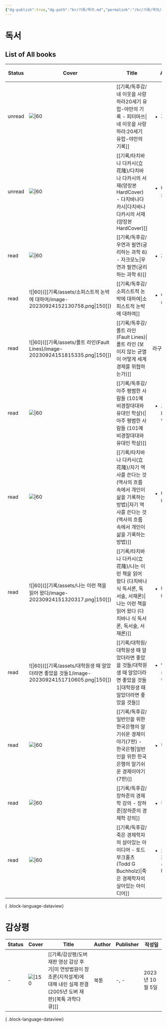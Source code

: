 ```yaml
---
{"dg-publish":true,"dg-path":"kr/기록/목차.md","permalink":"/kr/기록/목차/"}
---
```



# 독서

## List of All books


| Status | Cover                                                                                                                    | Title                                                                                                      | Author                                       | Publisher               | 작성일           |
| ------ | ------------------------------------------------------------------------------------------------------------------------ | ---------------------------------------------------------------------------------------------------------- | -------------------------------------------- | ----------------------- | ------------- |
| unread | ![\|60](http://books.google.com/books/content?id=vYVjMwAACAAJ&printsec=frontcover&img=1&zoom=1&source=gbs_api)           | [[기록/독후감/네 이웃을 사랑하라20세기 유럽-야만의 기록 - 피터마쓰\|네 이웃을 사랑하라:20세기 유럽-야만의 기록]]                                   | <ul><li>피터마쓰</li></ul>                       | \-, April 27, 2002      | 2023년 10월 17일 |
| unread | ![\|60](https://image.yes24.com/momo/TopCate1045/MidCate003/104422278.jpg)                                               | [[기록/타치바나 다카시(立花隆)/다치바나 다카시의 서재(양장본 HardCover) - 다치바나다카시\|다치바나 다카시의 서재(양장본 HardCover)]]                 | <ul><li>다치바나다카시</li></ul>                    | \-, December 27, 2016   | 2023년 10월 17일 |
| read   | ![\|60](https://contents.kyobobook.co.kr/sih/fit-in/458x0/pdt/9788958207450.jpg)                                         | [[기록/독후감/우연과 필연(궁리하는 과학 6) - 자크모노\|우연과 필연(궁리하는 과학 6)]]                                                  | <ul><li>자크모노</li></ul>                       | 궁리, June 28, 2010       | 2023년 10월 3일  |
| read   | ![\|60]([[기록/assets/소피스트적 논박에 대하여/image-20230924152130758.png\|150]])                                                    | [[기록/독후감/소피스트적 논박에 대하여\|소피스트적 논박에 대하여]]                                                                 | <ul><li>아리스토텔레스</li></ul>                    | 아카넷, 2020               | 2023년 9월 17일  |
| read   | ![\|60]([[기록/assets/폴트 라인(Fault Lines)/image-20230924151815335.png\|150]])                                               | [[기록/독후감/폴트 라인(Fault Lines)\|폴트 라인 (보이지 않는 균열이 어떻게 세계 경제를 위협하는가)]]                                      | 라구람 라잔                                       | 에코리브르, 2011             | 2023년 5월 15일  |
| read   | ![\|60](https://shopping-phinf.pstatic.net/main_3786198/37861981639.20230801122828.jpg)                                  | [[기록/독후감/아주 평범한 사람들 (101예비경찰대대와 유대인 학살)(\|아주 평범한 사람들 (101예비경찰대대와 유대인 학살)]]                              | <ul><li>크리스토퍼 R. 브라우닝</li></ul>              | 책과함께, 2023              | 2023년 9월 18일  |
| read   | ![\|60](https://shopping-phinf.pstatic.net/main_3248777/32487774584.20230921084037.jpg)                                  | [[기록/타치바나 다카시(立花隆)/자기 역사를 쓴다는 것 (역사의 흐름 속에서 개인이 삶을 기록하는 방법)\|자기 역사를 쓴다는 것 (역사의 흐름 속에서 개인이 삶을 기록하는 방법)]] | <ul><li>다치바나 다카시</li></ul>                   | 바다출판사, 2018             | 2023년 9월 17일  |
| read   | ![\|60]([[기록/assets/나는 이런 책을 읽어 왔다/image-20230924151320317.png\|150]])                                                   | [[기록/타치바나 다카시(立花隆)/나는 이런 책을 읽어 왔다 (다치바나 식 독서론, 독서술, 서재론)\|나는 이런 책을 읽어 왔다 (다치바나 식 독서론, 독서술, 서재론)]]       | <ul><li>다치바나 다카시</li></ul>                   | 청어람미디어, 2001            | 2023년 5월 1일   |
| read   | ![\|60]([[기록/assets/대학원생 때 알았더라면 좋았을 것들1/image-20230924151710605.png\|150]])                                             | [[기록/대학원/대학원생 때 알았더라면 좋았을 것들/대학원생 때 알았더라면 좋았을 것들1\|대학원생 때 알았더라면 좋았을 것들]]                                | <ul><li>엄태웅^최윤섭^권창현</li></ul>                | 클라우드나인, 2019            | 2023년 5월 16일  |
| read   | ![\|60](https://image.yes24.com/goods/96371640/XL)                                                                       | [[기록/독후감/일반인을 위한 한국은행의 알기쉬운 경제이야기(7판) - 한국은행\|일반인을 위한 한국은행의 알기쉬운 경제이야기(7판)]]                            | <ul><li>한국은행</li></ul>                       | 한국은행, December 11, 2020 | 2023년 10월 8일  |
| read   | ![\|60](http://books.google.com/books/content?id=ebu1EAAAQBAJ&printsec=frontcover&img=1&zoom=1&edge=curl&source=gbs_api) | [[기록/독후감/장하준의 경제학 강의 - 장하준\|장하준의 경제학 강의]]                                                               | <ul><li>장하준</li></ul>                        | 부키, April 07, 2023      | 2023년 10월 8일  |
| read   | ![\|60](http://books.google.com/books/content?id=gQXZEAAAQBAJ&printsec=frontcover&img=1&zoom=1&edge=curl&source=gbs_api) | [[기록/독후감/죽은 경제학자의 살아있는 아이디어 - 토드 부크홀츠 (Todd G Buchholz)\|죽은 경제학자의 살아있는 아이디어]]                           | <ul><li>토드 부크홀츠 (Todd G. Buchholz)</li></ul> | 김영사, September 25, 2023 | 2023년 10월 14일 |

{ .block-language-dataview}

# 감상평

| Status | Cover                                                  | Title                                                                              | Author | Publisher | 작성일          |
| ------ | ------------------------------------------------------ | ---------------------------------------------------------------------------------- | ------ | --------- | ------------ |
| \-     | ![\|150](https://img.youtube.com/vi/IOQzvKAOpi4/0.jpg) | [[기록/감상평/도버 재판 영상 감상 후기\|미 연방법원이 창조론(지적설계)에 대해 내린 실제 판결(2005년 도버 재판)[북툭 과학다큐]]] | 북툰     | \-, \-    | 2023년 10월 5일 |

{ .block-language-dataview}